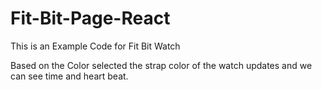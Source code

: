 # Fit-Bit-Page-React

This is an Example Code for Fit Bit Watch

Based on the Color selected the strap color of the watch updates and we can see time and heart beat.

